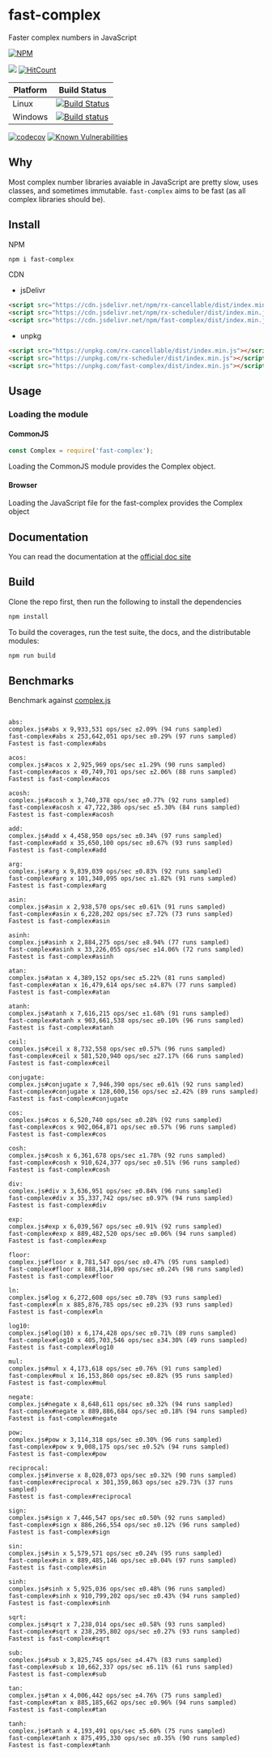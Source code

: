 # fast-complex

Faster complex numbers in JavaScript

[![NPM](https://nodei.co/npm/fast-complex.png)](https://nodei.co/npm/fast-complex/)

[![](https://data.jsdelivr.com/v1/package/npm/fast-complex/badge)](https://www.jsdelivr.com/package/npm/fast-complex)
[![HitCount](http://hits.dwyl.io/lxsmnsyc/fast-complex.svg)](http://hits.dwyl.io/lxsmnsyc/fast-complex)

| Platform | Build Status |
| --- | --- |
| Linux | [![Build Status](https://travis-ci.org/LXSMNSYC/fast-complex.svg?branch=master)](https://travis-ci.org/LXSMNSYC/fast-complex) |
| Windows | [![Build status](https://ci.appveyor.com/api/projects/status/mkjwe462uk80axx4?svg=true)](https://ci.appveyor.com/project/LXSMNSYC/fast-complex) |


[![codecov](https://codecov.io/gh/LXSMNSYC/fast-complex/branch/master/graph/badge.svg)](https://codecov.io/gh/LXSMNSYC/fast-complex)
[![Known Vulnerabilities](https://snyk.io/test/github/LXSMNSYC/fast-complex/badge.svg?targetFile=package.json)](https://snyk.io/test/github/LXSMNSYC/fast-complex?targetFile=package.json)

## Why

Most complex number libraries avaiable in JavaScript are pretty slow, uses classes, and sometimes immutable. `fast-complex` aims to be fast (as all complex libraries should be).

## Install

NPM

```bash
npm i fast-complex
```

CDN

* jsDelivr
```html
<script src="https://cdn.jsdelivr.net/npm/rx-cancellable/dist/index.min.js"></script>
<script src="https://cdn.jsdelivr.net/npm/rx-scheduler/dist/index.min.js"></script>
<script src="https://cdn.jsdelivr.net/npm/fast-complex/dist/index.min.js"></script>
```

* unpkg
```html
<script src="https://unpkg.com/rx-cancellable/dist/index.min.js"></script>
<script src="https://unpkg.com/rx-scheduler/dist/index.min.js"></script>
<script src="https://unpkg.com/fast-complex/dist/index.min.js"></script>
```

## Usage

### Loading the module

#### CommonJS

```js
const Complex = require('fast-complex');
```

Loading the CommonJS module provides the Complex object.

#### Browser

Loading the JavaScript file for the fast-complex provides the Complex object

## Documentation

You can read the documentation at the [official doc site](https://lxsmnsyc.github.io/fast-complex/)

## Build

Clone the repo first, then run the following to install the dependencies

```bash
npm install
```

To build the coverages, run the test suite, the docs, and the distributable modules:

```bash
npm run build
```

## Benchmarks

Benchmark against [complex.js](https://www.npmjs.com/package/complex.js)

```

abs:
complex.js#abs x 9,933,531 ops/sec ±2.09% (94 runs sampled)
fast-complex#abs x 253,642,051 ops/sec ±0.29% (97 runs sampled)
Fastest is fast-complex#abs

acos:
complex.js#acos x 2,925,969 ops/sec ±1.29% (90 runs sampled)
fast-complex#acos x 49,749,701 ops/sec ±2.06% (88 runs sampled)
Fastest is fast-complex#acos

acosh:
complex.js#acosh x 3,740,378 ops/sec ±0.77% (92 runs sampled)
fast-complex#acosh x 47,722,386 ops/sec ±5.30% (84 runs sampled)
Fastest is fast-complex#acosh

add:
complex.js#add x 4,458,950 ops/sec ±0.34% (97 runs sampled)
fast-complex#add x 35,650,100 ops/sec ±0.67% (93 runs sampled)
Fastest is fast-complex#add

arg:
complex.js#arg x 9,839,039 ops/sec ±0.83% (92 runs sampled)
fast-complex#arg x 101,340,095 ops/sec ±1.82% (91 runs sampled)
Fastest is fast-complex#arg

asin:
complex.js#asin x 2,938,570 ops/sec ±0.61% (91 runs sampled)
fast-complex#asin x 6,228,202 ops/sec ±7.72% (73 runs sampled)
Fastest is fast-complex#asin

asinh:
complex.js#asinh x 2,884,275 ops/sec ±8.94% (77 runs sampled)
fast-complex#asinh x 33,226,055 ops/sec ±14.06% (72 runs sampled)
Fastest is fast-complex#asinh

atan:
complex.js#atan x 4,389,152 ops/sec ±5.22% (81 runs sampled)
fast-complex#atan x 16,479,614 ops/sec ±4.87% (77 runs sampled)
Fastest is fast-complex#atan

atanh:
complex.js#atanh x 7,616,215 ops/sec ±1.68% (91 runs sampled)
fast-complex#atanh x 903,661,538 ops/sec ±0.10% (96 runs sampled)
Fastest is fast-complex#atanh

ceil:
complex.js#ceil x 8,732,558 ops/sec ±0.57% (96 runs sampled)
fast-complex#ceil x 581,520,940 ops/sec ±27.17% (66 runs sampled)
Fastest is fast-complex#ceil

conjugate:
complex.js#conjugate x 7,946,390 ops/sec ±0.61% (92 runs sampled)
fast-complex#conjugate x 128,600,156 ops/sec ±2.42% (89 runs sampled)
Fastest is fast-complex#conjugate

cos:
complex.js#cos x 6,520,740 ops/sec ±0.28% (92 runs sampled)
fast-complex#cos x 902,064,871 ops/sec ±0.57% (96 runs sampled)
Fastest is fast-complex#cos

cosh:
complex.js#cosh x 6,361,678 ops/sec ±1.78% (92 runs sampled)
fast-complex#cosh x 910,624,377 ops/sec ±0.51% (96 runs sampled)
Fastest is fast-complex#cosh

div:
complex.js#div x 3,636,951 ops/sec ±0.84% (96 runs sampled)
fast-complex#div x 35,337,742 ops/sec ±0.97% (94 runs sampled)
Fastest is fast-complex#div

exp:
complex.js#exp x 6,039,567 ops/sec ±0.91% (92 runs sampled)
fast-complex#exp x 889,482,520 ops/sec ±0.06% (94 runs sampled)
Fastest is fast-complex#exp

floor:
complex.js#floor x 8,781,547 ops/sec ±0.47% (95 runs sampled)
fast-complex#floor x 888,314,890 ops/sec ±0.24% (98 runs sampled)
Fastest is fast-complex#floor

ln:
complex.js#log x 6,272,608 ops/sec ±0.78% (93 runs sampled)
fast-complex#ln x 885,876,785 ops/sec ±0.23% (93 runs sampled)
Fastest is fast-complex#ln

log10:
complex.js#log(10) x 6,174,428 ops/sec ±0.71% (89 runs sampled)
fast-complex#log10 x 405,703,546 ops/sec ±34.30% (49 runs sampled)
Fastest is fast-complex#log10

mul:
complex.js#mul x 4,173,618 ops/sec ±0.76% (91 runs sampled)
fast-complex#mul x 16,153,860 ops/sec ±0.82% (95 runs sampled)
Fastest is fast-complex#mul

negate:
complex.js#negate x 8,648,611 ops/sec ±0.32% (94 runs sampled)
fast-complex#negate x 889,886,684 ops/sec ±0.18% (94 runs sampled)
Fastest is fast-complex#negate

pow:
complex.js#pow x 3,114,318 ops/sec ±0.30% (96 runs sampled)
fast-complex#pow x 9,008,175 ops/sec ±0.52% (94 runs sampled)
Fastest is fast-complex#pow

reciprocal:
complex.js#inverse x 8,028,073 ops/sec ±0.32% (90 runs sampled)
fast-complex#reciprocal x 301,359,863 ops/sec ±29.73% (37 runs sampled)
Fastest is fast-complex#reciprocal

sign:
complex.js#sign x 7,446,547 ops/sec ±0.50% (92 runs sampled)
fast-complex#sign x 886,266,554 ops/sec ±0.12% (96 runs sampled)
Fastest is fast-complex#sign

sin:
complex.js#sin x 5,579,571 ops/sec ±0.24% (95 runs sampled)
fast-complex#sin x 889,485,146 ops/sec ±0.04% (97 runs sampled)
Fastest is fast-complex#sin

sinh:
complex.js#sinh x 5,925,036 ops/sec ±0.48% (96 runs sampled)
fast-complex#sinh x 910,799,202 ops/sec ±0.43% (94 runs sampled)
Fastest is fast-complex#sinh

sqrt:
complex.js#sqrt x 7,238,014 ops/sec ±0.58% (93 runs sampled)
fast-complex#sqrt x 238,295,802 ops/sec ±0.27% (93 runs sampled)
Fastest is fast-complex#sqrt

sub:
complex.js#sub x 3,825,745 ops/sec ±4.47% (83 runs sampled)
fast-complex#sub x 10,662,337 ops/sec ±6.11% (61 runs sampled)
Fastest is fast-complex#sub

tan:
complex.js#tan x 4,006,442 ops/sec ±4.76% (75 runs sampled)
fast-complex#tan x 885,185,662 ops/sec ±0.96% (94 runs sampled)
Fastest is fast-complex#tan

tanh:
complex.js#tanh x 4,193,491 ops/sec ±5.60% (75 runs sampled)
fast-complex#tanh x 875,495,330 ops/sec ±0.35% (90 runs sampled)
Fastest is fast-complex#tanh
```